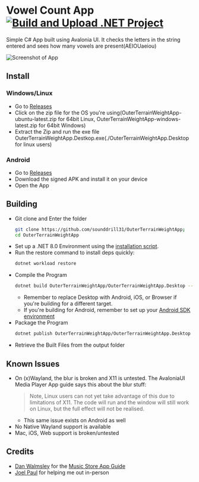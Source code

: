 # Vowel Count App [![Build and Upload .NET Project](https://github.com/sounddrill31/OuterTerrainWeightApp/actions/workflows/main.yml/badge.svg)](https://github.com/sounddrill31/OuterTerrainWeightApp_CrossPlatform/actions/workflows/main.yml)

Simple C# App built using Avalonia UI. It checks the letters in the string entered and sees how many vowels are present(AEIOUaeiou)

![Screenshot of App](https://github.com/user-attachments/assets/ded065ba-371b-4549-8b2e-a9936330160c)


## Install
### Windows/Linux
- Go to [Releases](https://github.com/sounddrill31/OuterTerrainWeightApp_CrossPlatform/releases/latest)
- Click on the zip file for the OS you're using(OuterTerrainWeightApp-ubuntu-latest.zip for 64bit Linux, OuterTerrainWeightApp-windows-latest.zip for 64bit Windows)
- Extract the Zip and run the exe file OuterTerrainWeightApp.Destkop.exe(./OuterTerrainWeightApp.Desktop for linux users)

### Android
- Go to [Releases](https://github.com/sounddrill31/OuterTerrainWeightApp_CrossPlatform/releases/latest)
- Download the signed APK and install it on your device
- Open the App

## Building
- Git clone and Enter the folder
  ```bash
  git clone https://github.com/sounddrill31/OuterTerrainWeightApp;
  cd OuterTerrainWeightApp
  ```
- Set up a .NET 8.0 Environment using the [installation script](https://learn.microsoft.com/en-us/dotnet/core/tools/dotnet-install-script).
- Run the restore command to install deps quickly:
  ```bash
  dotnet workload restore
  ```
- Compile the Program
  ```bash
  dotnet build OuterTerrainWeightApp/OuterTerrainWeightApp.Desktop --configuration Release 
  ```
    - Remember to replace Desktop with Android, iOS, or Browser if you're building for a different target.
    - If you're building for Android, remember to set up your [Android SDK environment](https://docs.avaloniaui.net/docs/0.10.x/tutorials/developing-for-mobile/android/setting-up-your-developer-environment-for-android)
- Package the Program
  ```bash
  dotnet publish OuterTerrainWeightApp/OuterTerrainWeightApp.Desktop --configuration Release --output ./output
  ```
- Retrieve the Built Files from the output folder

## Known Issues
- On (x)Wayland, the blur is broken and X11 is untested. The AvaloniaUI Media Player App guide says this about the blur stuff:
  > Note, Linux users can not yet take advantage of this due to limitations of X11. The code will run and the window will still work on Linux, but the full effect will not be realised.
  - This same issue exists on Android as well
- No Native Wayland support is available
- Mac, iOS, Web support is broken/untested
## Credits
- [Dan Walmsley](https://github.com/danwalmsley) for the [Music Store App Guide](https://docs.avaloniaui.net/docs/0.10.x/tutorials/music-store-app/)
- [Joel Paul](https://github.com/Jack-Pots) for helping me out in-person
